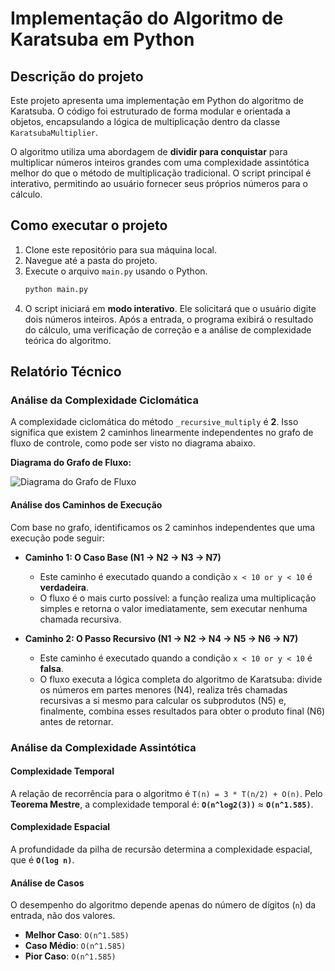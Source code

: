 # Implementação do Algoritmo de Karatsuba em Python

## Descrição do projeto

Este projeto apresenta uma implementação em Python do algoritmo de Karatsuba. O código foi estruturado de forma modular e orientada a objetos, encapsulando a lógica de multiplicação dentro da classe `KaratsubaMultiplier`.

O algoritmo utiliza uma abordagem de **dividir para conquistar** para multiplicar números inteiros grandes com uma complexidade assintótica melhor do que o método de multiplicação tradicional. O script principal é interativo, permitindo ao usuário fornecer seus próprios números para o cálculo.

## Como executar o projeto

1.  Clone este repositório para sua máquina local.
2.  Navegue até a pasta do projeto.
3.  Execute o arquivo `main.py` usando o Python.
    ```bash
    python main.py
    ```
4.  O script iniciará em **modo interativo**. Ele solicitará que o usuário digite dois números inteiros. Após a entrada, o programa exibirá o resultado do cálculo, uma verificação de correção e a análise de complexidade teórica do algoritmo.

## Relatório Técnico

### Análise da Complexidade Ciclomática

A complexidade ciclomática do método `_recursive_multiply` é **2**. Isso significa que existem 2 caminhos linearmente independentes no grafo de fluxo de controle, como pode ser visto no diagrama abaixo.

**Diagrama do Grafo de Fluxo:**

![Diagrama do Grafo de Fluxo](../artefatos/trabalho-individual-1-FPAA-diagramaDeFluxo.png)

#### Análise dos Caminhos de Execução

Com base no grafo, identificamos os 2 caminhos independentes que uma execução pode seguir:

*   **Caminho 1: O Caso Base (N1 → N2 → N3 → N7)**
    *   Este caminho é executado quando a condição `x < 10 or y < 10` é **verdadeira**.
    *   O fluxo é o mais curto possível: a função realiza uma multiplicação simples e retorna o valor imediatamente, sem executar nenhuma chamada recursiva.

*   **Caminho 2: O Passo Recursivo (N1 → N2 → N4 → N5 → N6 → N7)**
    *   Este caminho é executado quando a condição `x < 10 or y < 10` é **falsa**.
    *   O fluxo executa a lógica completa do algoritmo de Karatsuba: divide os números em partes menores (N4), realiza três chamadas recursivas a si mesmo para calcular os subprodutos (N5) e, finalmente, combina esses resultados para obter o produto final (N6) antes de retornar.

### Análise da Complexidade Assintótica

#### Complexidade Temporal

A relação de recorrência para o algoritmo é `T(n) = 3 * T(n/2) + O(n)`. Pelo **Teorema Mestre**, a complexidade temporal é:
**`O(n^log2(3))`** ≈ **`O(n^1.585)`**.

#### Complexidade Espacial

A profundidade da pilha de recursão determina a complexidade espacial, que é **`O(log n)`**.

#### Análise de Casos

O desempenho do algoritmo depende apenas do número de dígitos (`n`) da entrada, não dos valores.

*   **Melhor Caso**: `O(n^1.585)`
*   **Caso Médio**: `O(n^1.585)`
*   **Pior Caso**: `O(n^1.585)`